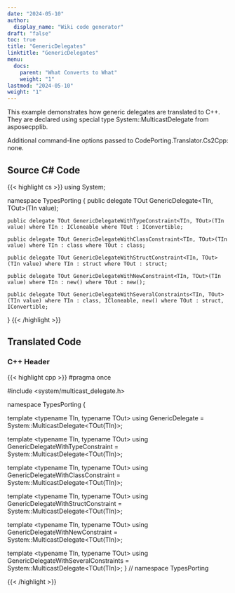 ```yaml
---
date: "2024-05-10"
author:
  display_name: "Wiki code generator"
draft: "false"
toc: true
title: "GenericDelegates"
linktitle: "GenericDelegates"
menu:
  docs:
    parent: "What Converts to What"
    weight: "1"
lastmod: "2024-05-10"
weight: "1"
---
```


This example demonstrates how generic delegates are translated to C++. They are declared using special type System::MulticastDelegate<T> from asposecpplib.

Additional command-line options passed to CodePorting.Translator.Cs2Cpp: none.

## Source C# Code ##

{{< highlight cs >}}
using System;

namespace TypesPorting
{
    public delegate TOut GenericDelegate<TIn, TOut>(TIn value);

    public delegate TOut GenericDelegateWithTypeConstraint<TIn, TOut>(TIn value) where TIn : ICloneable where TOut : IConvertible;

    public delegate TOut GenericDelegateWithClassConstraint<TIn, TOut>(TIn value) where TIn : class where TOut : class;

    public delegate TOut GenericDelegateWithStructConstraint<TIn, TOut>(TIn value) where TIn : struct where TOut : struct;

    public delegate TOut GenericDelegateWithNewConstraint<TIn, TOut>(TIn value) where TIn : new() where TOut : new();

    public delegate TOut GenericDelegateWithSeveralConstraints<TIn, TOut>(TIn value) where TIn : class, ICloneable, new() where TOut : struct, IConvertible;
}
{{< /highlight >}}

## Translated Code ##

### C++ Header ###

{{< highlight cpp >}}
#pragma once

#include <system/multicast_delegate.h>

namespace TypesPorting {

template <typename TIn, typename TOut> using GenericDelegate = System::MulticastDelegate<TOut(TIn)>;

template <typename TIn, typename TOut> using GenericDelegateWithTypeConstraint = System::MulticastDelegate<TOut(TIn)>;

template <typename TIn, typename TOut> using GenericDelegateWithClassConstraint = System::MulticastDelegate<TOut(TIn)>;

template <typename TIn, typename TOut> using GenericDelegateWithStructConstraint = System::MulticastDelegate<TOut(TIn)>;

template <typename TIn, typename TOut> using GenericDelegateWithNewConstraint = System::MulticastDelegate<TOut(TIn)>;

template <typename TIn, typename TOut> using GenericDelegateWithSeveralConstraints = System::MulticastDelegate<TOut(TIn)>;
} // namespace TypesPorting



{{< /highlight >}}
